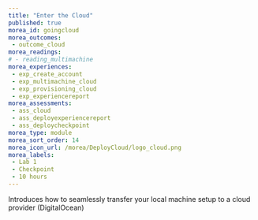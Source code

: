 ```yaml
---
title: "Enter the Cloud"
published: true
morea_id: goingcloud
morea_outcomes:
 - outcome_cloud
morea_readings:
# - reading_multimachine
morea_experiences:
 - exp_create_account
 - exp_multimachine_cloud
 - exp_provisioning_cloud
 - exp_experiencereport
morea_assessments:
 - ass_cloud
 - ass_deployexperiencereport
 - ass_deploycheckpoint
morea_type: module
morea_sort_order: 14
morea_icon_url: /morea/DeployCloud/logo_cloud.png
morea_labels:
 - Lab 1
 - Checkpoint
 - 10 hours
---
```

Introduces how to seamlessly transfer your local machine setup to a cloud provider (DigitalOcean)
